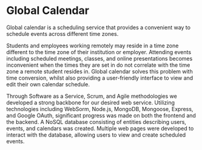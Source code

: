 # Global Calendar

Global calendar is a scheduling service that provides a convenient way to schedule events across different time zones. 

Students and employees working remotely may reside in a time zone different to the time zone of their institution or employer. Attending events including scheduled meetings, classes, and online presentations becomes inconvenient when the times they are set in do not correlate with the time zone a remote student resides in. Global calendar solves this problem with time conversion, whilst also providing a user-friendly interface to view and edit their own calendar schedule.

Through Software as a Service, Scrum, and Agile methodologies we developed a strong backbone for our desired web service. Utilizing technologies including WebSorm, Node.js, MongoDB, Mongoose, Express, and Google OAuth, significant progress was made on both the frontend and the backend. A NoSQL database consisting of entities describing users, events, and calendars was created. Multiple web pages were developed to interact with the database, allowing users to view and create scheduled events. 

